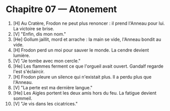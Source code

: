 # Chapitre 07 — Atonement

1. [H] Au Cratère, Frodon ne peut plus renoncer : il prend l'Anneau pour lui. La victoire se brise.
2. [V] "Enfin, dis mon nom."
3. [He] Gollum jaillit, mord et arrache : la main se vide, l'Anneau bondit au vide.
4. [H] Frodon perd un moi pour sauver le monde. La cendre devient lumière.
5. [V] "Je tombe avec mon cercle."
6. [He] Les flammes ferment ce que l'orgueil avait ouvert. Gandalf regarde l'est s'éclaircir.
7. [H] Frodon pleure un silence qui n'existait plus. Il a perdu plus que l'Anneau.
8. [V] "La perte est ma dernière langue."
9. [He] Les Aigles portent les deux amis hors du feu. La fatigue devient sommeil.
11. [V] "Je vis dans les cicatrices."
